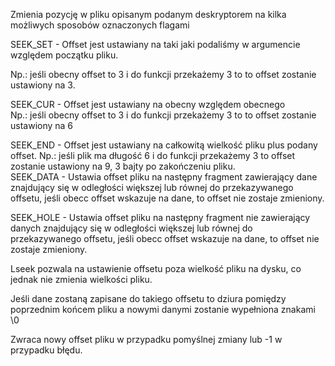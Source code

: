Zmienia pozycję w pliku opisanym podanym deskryptorem na kilka możliwych sposobów oznaczonych flagami




SEEK_SET - Offset jest ustawiany na taki jaki podaliśmy w argumencie względem początku pliku. 

Np.: jeśli obecny offset to 3 i do funkcji przekażemy 3 to to offset zostanie ustawiony na 3.


SEEK_CUR - Offset jest ustawiany na obecny względem obecnego <br />Np.: jeśli obecny offset to 3 i do funkcji przekażemy 3 to to offset zostanie ustawiony na 6


SEEK_END - Offset jest ustawiany na całkowitą wielkość pliku plus podany offset.
    Np.: jeśli plik ma długość 6 i do funkcji przekażemy 3 to offset zostanie ustawiony na 9, 3 bajty po zakończeniu pliku.<br />
SEEK_DATA - Ustawia offset pliku na następny fragment zawierający dane znajdujący się w odległości większej lub równej do przekazywanego offsetu, jeśli obecc offset wskazuje na dane, to offset nie zostaje zmieniony.

SEEK_HOLE - Ustawia offset pliku na następny fragment nie zawierający danych znajdujący się w odległości większej lub równej do przekazywanego offsetu, jeśli obecc offset wskazuje na dane, to offset nie zostaje zmieniony.





Lseek pozwala na ustawienie offsetu poza wielkość pliku na dysku, co jednak nie zmienia wielkości pliku.


Jeśli dane zostaną zapisane do takiego offsetu to dziura pomiędzy poprzednim końcem pliku a nowymi danymi zostanie wypełniona znakami \0

Zwraca nowy offset pliku w przypadku pomyślnej zmiany lub -1 w przypadku błędu.
